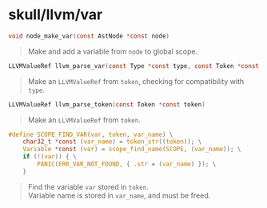 # skull/llvm/var

```c
void node_make_var(const AstNode *const node)
```

> Make and add a variable from `node` to global scope.

```c
LLVMValueRef llvm_parse_var(const Type *const type, const Token *const token)
```

> Make an `LLVMValueRef` from `token`, checking for compatibility with `type`.

```c
LLVMValueRef llvm_parse_token(const Token *const token)
```

> Make an `LLVMValueRef` from `token`.

```c
#define SCOPE_FIND_VAR(var, token, var_name) \
	char32_t *const (var_name) = token_str((token)); \
	Variable *const (var) = scope_find_name(SCOPE, (var_name)); \
	if (!(var)) { \
		PANIC(ERR_VAR_NOT_FOUND, { .str = (var_name) }); \
	}
```

> Find the variable `var` stored in `token`.
> \
> Variable name is stored in `var_name`, and must be freed.

